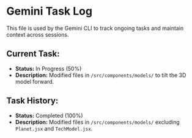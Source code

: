 # Gemini Task Log

This file is used by the Gemini CLI to track ongoing tasks and maintain context across sessions.

## Current Task:
- **Status:** In Progress (50%)
- **Description:** Modified files in `/src/components/models/` to tilt the 3D model forward.

## Task History:
- **Status:** Completed (100%)
- **Description:** Modified files in `/src/components/models/` excluding `Planet.jsx` and `TechModel.jsx`.